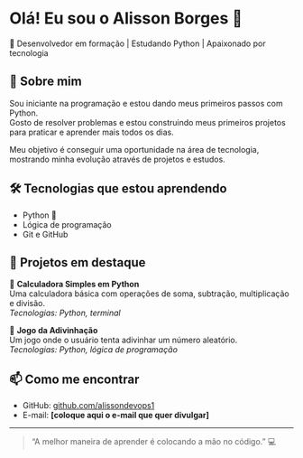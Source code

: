 # Olá! Eu sou o Alisson Borges 👋

🎯 Desenvolvedor em formação | Estudando Python | Apaixonado por tecnologia

## 🚀 Sobre mim

Sou iniciante na programação e estou dando meus primeiros passos com Python.  
Gosto de resolver problemas e estou construindo meus primeiros projetos para praticar e aprender mais todos os dias.

Meu objetivo é conseguir uma oportunidade na área de tecnologia, mostrando minha evolução através de projetos e estudos.

## 🛠️ Tecnologias que estou aprendendo

- Python 🐍
- Lógica de programação
- Git e GitHub

## 📂 Projetos em destaque

🔹 **Calculadora Simples em Python**  
Uma calculadora básica com operações de soma, subtração, multiplicação e divisão.  
*Tecnologias: Python, terminal*

🔹 **Jogo da Adivinhação**  
Um jogo onde o usuário tenta adivinhar um número aleatório.  
*Tecnologias: Python, lógica de programação*

## 📫 Como me encontrar

- GitHub: [github.com/alissondevops1](https://github.com/alissondevops1)
- E-mail: **[coloque aqui o e-mail que quer divulgar]**

---

> “A melhor maneira de aprender é colocando a mão no código.” 💻
